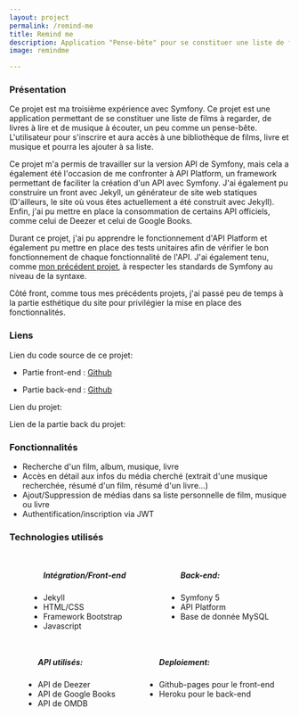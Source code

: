 ```yaml
---
layout: project
permalink: /remind-me
title: Remind me
description: Application "Pense-bête" pour se constituer une liste de films à voir, livres à lire et musique à écouter.
image: remindme

---
```


<h3>Présentation</h3>
<p>Ce projet est ma troisième expérience avec Symfony. Ce projet est une application permettant de se constituer une liste de films à regarder, de livres à lire et de musique à écouter, un peu comme un pense-bête. L'utilisateur pour s'inscrire et aura accès à une bibliothèque de films, livre et musique et pourra les ajouter à sa liste.</p>
<p>Ce projet m'a permis de travailler sur la version API de Symfony, mais cela a également été l'occasion de me confronter à API Platform, un framework permettant de faciliter la création d'un API avec Symfony. J'ai également pu construire un front avec Jekyll, un générateur de site web statiques (D'ailleurs, le site où vous êtes actuellement a été construit avec Jekyll). Enfin, j'ai pu mettre en place la consommation de certains API officiels, comme celui de Deezer et celui de Google Books.</p>
<p>Durant ce projet, j'ai pu apprendre le fonctionnement d'API Platform et également pu mettre en place des tests unitaires afin de vérifier le bon fonctionnement de chaque fonctionnalité de l'API. J'ai également tenu, comme <a href="/quiver"> mon précédent projet</a>, à respecter les standards de Symfony au niveau de la syntaxe.</p>
<p>Côté front, comme tous mes précédents projets, j'ai passé peu de temps à la partie esthétique du site pour privilégier la mise en place des fonctionnalités.</p>
<h3>Liens</h3>
<p>Lien du code source de ce projet:</p>
<ul>
    <li>
        <p><i class="icon solid fa-desktop"></i>  Partie front-end : <a href="https://github.com/AlexandreRavichandran/Remind-me-frontend" target="_blank" class="icon brands fa-github"><span class="label">Github</span></a></p>
    </li>
    <li>
        <p><i class="icon solid fa-server"></i> Partie back-end : <a href="https://github.com/AlexandreRavichandran/Remind-me-backend" target="_blank" class="icon brands fa-github"><span class="label">Github</span></a></p>
    </li>
</ul>

<p>Lien du projet: <a href="https://alexandreravichandran.github.io/Remind-Me-frontend" target="_blank" class="icon brands"><i style="font-size:30px" class="fas fa-rocket"></i></a></p>
<p>Lien de la partie back du projet: <a href="https://remind-me-api.herokuapp.com/" target="_blank" class="icon brands"><i style="font-size:30px" class="fas fa-rocket"></i></a></p> 

<h3> Fonctionnalités </h3>
<ul>
    <li>Recherche d'un film, album, musique, livre</li>
    <li>Accès en détail aux infos du média cherché (extrait d'une musique recherchée, résumé d'un film, résumé d'un livre...)
    </li>     
    <li>Ajout/Suppression de médias dans sa liste personnelle de film, musique ou livre</li>
    <li>Authentification/inscription via JWT</li>
</ul>

<h3> Technologies utilisés </h3>
<div style="display:flex;justify-content:space-around;flex-wrap:wrap;">
    <ul>
        <h5>Intégration/Front-end</h5>
        <li>Jekyll</li>
        <li>HTML/CSS</li>
        <li>Framework Bootstrap</li>
        <li>Javascript</li>
    </ul>
    <ul>
        <h5>Back-end:</h5>
        <li>Symfony 5</li>
        <li>API Platform</li>
        <li>Base de donnée MySQL</li>
    </ul>
    <ul>
        <h5>API utilisés: </h5>
        <li>API de Deezer</li>
        <li>API de Google Books</li>
        <li>API de OMDB</li>
    </ul>
    <ul>
        <h5>Deploiement:</h5>
        <li>Github-pages pour le front-end</li>
        <li>Heroku pour le back-end </li>
    </ul>
</div>